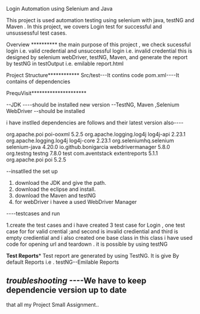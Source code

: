 Login Automation using Selenium and Java

This project is used automation testing using selenium with java, testNG and Maven . In this project, we covers Login test for successful and unsussessful test cases.

Overview **********
the main purpose of this project , we check sucessful login i.e. valid credential and unsuccessful login i.e. invalid credential
this is designed by selenium webDriver, testNG, Maven, and generate the report by testNG in testOutput i.e. emilable report.html


Project Structure************
Src/test---It contins code 
pom.xml----It contains of dependencies


PrequVisit*********************

--JDK ----should be installed new version
--TestNG, Maven ,Selenium WebDriver --should be installed

i have instlled dependencies are follows and their latest version also----



<!-- https://mvnrepository.com/artifact/org.apache.poi/poi-ooxml -->
<dependency>
    <groupId>org.apache.poi</groupId>
    <artifactId>poi-ooxml</artifactId>
    <version>5.2.5</version>
</dependency>


<!-- https://mvnrepository.com/artifact/org.apache.logging.log4j/log4j-api -->
<dependency>
    <groupId>org.apache.logging.log4j</groupId>
    <artifactId>log4j-api</artifactId>
    <version>2.23.1</version>
</dependency>


<!-- https://mvnrepository.com/artifact/org.apache.logging.log4j/log4j-core -->
<dependency>
    <groupId>org.apache.logging.log4j</groupId>
    <artifactId>log4j-core</artifactId>
    <version>2.23.1</version>
</dependency>
  <!-- https://mvnrepository.com/artifact/org.seleniumhq.selenium/selenium-java -->
<dependency>
    <groupId>org.seleniumhq.selenium</groupId>
    <artifactId>selenium-java</artifactId>
    <version>4.20.0</version>
</dependency>
<!-- https://mvnrepository.com/artifact/io.github.bonigarcia/webdrivermanager -->
<dependency>
    <groupId>io.github.bonigarcia</groupId>
    <artifactId>webdrivermanager</artifactId>
    <version>5.8.0</version>
</dependency>


<!-- https://mvnrepository.com/artifact/org.testng/testng -->
<dependency>
    <groupId>org.testng</groupId>
    <artifactId>testng</artifactId>
    <version>7.8.0</version>
    <scope>test</scope>
</dependency>


<!-- https://mvnrepository.com/artifact/com.aventstack/extentreports -->
<dependency>
    <groupId>com.aventstack</groupId>
    <artifactId>extentreports</artifactId>
    <version>5.1.1</version>
</dependency>

<!-- https://mvnrepository.com/artifact/org.apache.poi/poi -->
<dependency>
    <groupId>org.apache.poi</groupId>
    <artifactId>poi</artifactId>
    <version>5.2.5</version>
</dependency>


--insatlled the set up
1. download the JDK and give the path.
2. download the eclipse and install.
3. download the Maven and testNG
4. for webDriver i havee a used WebDriver Manager

----testcases and run

1.create the test cases and i have created 3 test case for Login , one test case for for valid crential ;and second is invalid crediential and third is empty crediential
and i also created one base class in this class i have used code for opening url and teardown . it is possible by using testNG


**********Test Reports***********
Test report are generated by using TestNG. It is give By default Reports
i.e . testNG--Emilable Reports

*****troubleshooting*****
----We have to keep dependencie version up to date
---
that all my Project Small Assignment..
